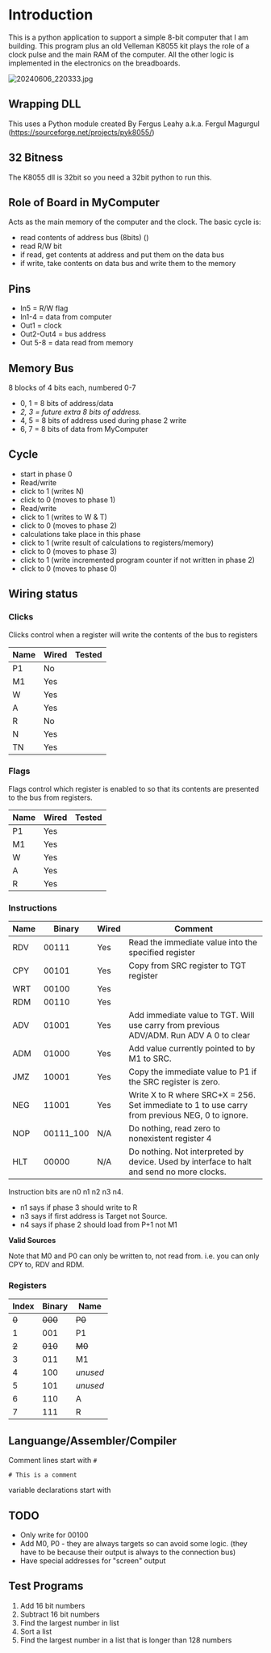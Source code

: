 # Introduction

This is a python application to support a simple 8-bit computer that I am building. This program plus
an old Velleman K8055 kit plays the role of a clock pulse and the main RAM of the computer. All
the other logic is implemented in the electronics on the breadboards.

![20240606_220333.jpg](images%2F20240606_220333.jpg)

## Wrapping DLL
This uses a Python module created By Fergus Leahy a.k.a. Fergul Magurgul
(https://sourceforge.net/projects/pyk8055/)

## 32 Bitness

The K8055 dll is 32bit so you need a 32bit python to run this.

## Role of Board in MyComputer

Acts as the main memory of the computer and the clock.
The basic cycle is:
 * read contents of address bus (8bits) ()
 * read R/W bit
 * if read, get contents at address and put them on the data bus
 * if write, take contents on data bus and write them to the memory 

## Pins
* In5 = R/W flag
* In1-4 = data from computer
* Out1 = clock
* Out2-Out4 = bus address
* Out 5-8 = data read from memory

## Memory Bus

8 blocks of 4 bits each, numbered 0-7

 * 0, 1 = 8 bits of address/data
 * *2, 3 = future extra 8 bits of address.* 
 * 4, 5 = 8 bits of address used during phase 2 write
 * 6, 7 = 8 bits of data from MyComputer

## Cycle
 * start in phase 0
 * Read/write
 * click to 1 (writes N)
 * click to 0 (moves to phase 1)
 * Read/write
 * click to 1 (writes to W & T)
 * click to 0 (moves to phase 2)
 * calculations take place in this phase
 * click to 1 (write result of calculations to registers/memory)
 * click to 0 (moves to phase 3)
 * click to 1 (write incremented program counter if not written in phase 2)
 * click to 0 (moves to phase 0)
 
## Wiring status

### Clicks
Clicks control when a register will write the contents of the bus to registers

| Name | Wired | Tested | 
|------|-------|--------|
| P1   | No    |        |
| M1   | Yes   |        |
| W    | Yes   |        |
| A    | Yes   |        |
| R    | No    |        |
| N    | Yes   |        |
| TN   | Yes   |        |

### Flags

Flags control which register is enabled to so that its contents are presented to the bus from registers.

| Name | Wired | Tested | 
|------|-------|--------|
| P1   | Yes   |        |
| M1   | Yes   |        |
| W    | Yes   |        |
| A    | Yes   |        |
| R    | Yes   |        |
 
### Instructions
| Name | Binary    | Wired | Comment                                                                                         | 
|------|-----------|-------|-------------------------------------------------------------------------------------------------|
| RDV  | 00111     | Yes   | Read the immediate value into the specified register                                            |
| CPY  | 00101     | Yes   | Copy from SRC register to TGT register                                                          |
| WRT  | 00100     | Yes   |                                                                                                 |
| RDM  | 00110     | Yes   |                                                                                                 |
| ADV  | 01001     | Yes   | Add immediate value to TGT. Will use carry from previous ADV/ADM. Run ADV A 0 to clear          |
| ADM  | 01000     | Yes   | Add value currently pointed to by M1 to SRC.                                                    |
| JMZ  | 10001     | Yes   | Copy the immediate value to P1 if the SRC register is zero.                                     |
| NEG  | 11001     | Yes   | Write X to R where SRC+X = 256. Set immediate to 1 to use carry from previous NEG, 0 to ignore. |
| NOP  | 00111_100 | N/A   | Do nothing, read zero to nonexistent register 4                                                 |
| HLT  | 00000     | N/A   | Do nothing. Not interpreted by device. Used by interface to halt and send no more clocks.       |



Instruction bits are n0 n1 n2 n3 n4.

* n1 says if phase 3 should write to R
* n3 says if first address is Target not Source.
* n4 says if phase 2 should load from P+1 not M1

**Valid Sources**

Note that M0 and P0 can only be written to, not read from. i.e. you can only CPY to, RDV and RDM.


### Registers

| Index | Binary  | Name     |
|-------|---------|----------|
| ~~0~~ | ~~000~~ | ~~P0~~   |
| 1     | 001     | P1       |
| ~~2~~ | ~~010~~ | ~~M0~~   |
| 3     | 011     | M1       |
| 4     | 100     | *unused* |
| 5     | 101     | *unused* |
| 6     | 110     | A        |
| 7     | 111     | R        |

## Languange/Assembler/Compiler

Comment lines start with `#`

```
# This is a comment
```

variable declarations start with  

## TODO

 * Only write for 00100
 * Add M0, P0 - they are always targets so can avoid some logic. (they have to be because their output is always to the
                connection bus)
 * Have special addresses for "screen" output

## Test Programs

1. Add 16 bit numbers
2. Subtract 16 bit numbers
3. Find the largest number in list
4. Sort a list
5. Find the largest number in a list that is longer than 128 numbers



